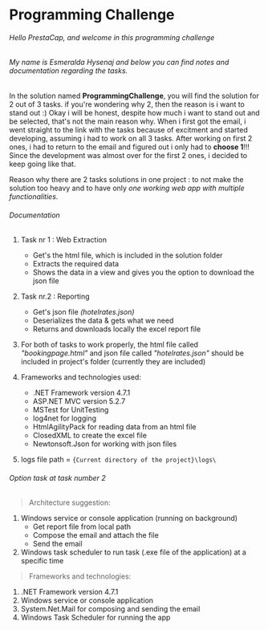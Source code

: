 # Programming Challenge

###### Hello PrestaCap, and welcome in this programming challenge
###### My name is Esmeralda Hysenaj and below you can find notes and documentation regarding the tasks.

In the solution named **ProgrammingChallenge**, you will find the solution for 2 out of 3 tasks.
if you're wondering why 2, then the reason is i want to stand out :)
Okay i will be honest, despite how much i want to stand out and be selected, that's not the main reason why. 
When i first got the email, i went straight to the link with the tasks because of excitment and started developing, assuming i had to work on all 3 tasks. 
After working on first 2 ones, i had to return to the email and figured out i only had to **choose 1**!!!
Since the development was almost over for the first 2 ones, i decided to keep going like that.

Reason why there are 2 tasks solutions in one project : to not make the solution too heavy and to have only *one working web app with multiple functionalities*.

###### Documentation

1. Task nr 1 :  Web Extraction 
    * Get's the html file, which is included in the solution folder
	* Extracts the required data
	* Shows the data in a view and gives you the option to download the json file
2. Task nr.2 : Reporting
	* Get's json file  *(hotelrates.json)*
	* Deserializes the data & gets what we need
	* Returns and downloads locally the excel report file
3. For both of tasks to work properly, the html file called *"bookingpage.html"* and json file called *"hotelrates.json"* should be included in project's folder (currently they are included)

1. Frameworks and technologies used: 
	* .NET Framework version 4.7.1
	* ASP.NET MVC version 5.2.7
	* MSTest for UnitTesting
	* log4net for logging 
	* HtmlAgilityPack for reading data from an html file
	* ClosedXML to create the excel file
	* Newtonsoft.Json for working with json files	
2. logs file path = `{Current directory of the project}\logs\`


###### Option task at task number 2 
> Architecture suggestion:
1. Windows service or console application (running on background)
	* Get report file from local path
	* Compose the email and attach the file
	* Send the email
2. Windows task scheduler to run task (.exe file of the application) at a specific time 

> Frameworks and technologies: 
1. .NET Framework version 4.7.1
2. Windows service or console application
2. System.Net.Mail for composing and sending the email
3. Windows Task Scheduler for running the app